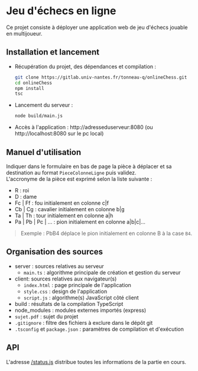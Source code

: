 # Jeu d'échecs en ligne
Ce projet consiste à déployer une application web de jeu d'échecs jouable en multijoueur.

## Installation et lancement
* Récupération du projet, des dépendances et compilation :

    ```bash
    git clone https://gitlab.univ-nantes.fr/tonneau-q/onlineChess.git
    cd onlineChess
    npm install
    tsc
    ```
* Lancement du serveur : 
   ```bash
   node build/main.js
   ```

* Accès à l'application : http://adresseduserveur:8080 (ou http://localhost:8080 sur le pc local)

## Manuel d'utilisation
Indiquer dans le formulaire en bas de page la pièce à déplacer et sa destination au format `PieceColonneLigne` puis validez.  
L'accronyme de la pièce est exprimé selon la liste suivante :
  * R : roi
  * D : dame
  * Fc | Ff : fou initialement en colonne c|f
  * Cb | Cg : cavalier initialement en colonne b|g
  * Ta | Th : tour initialement en colonne a|h
  * Pa | Pb | Pc | ... : pion initialement en colonne a|b|c|...

>Exemple : PbB4 déplace le pion initialement en colonne B à la case `B4`.

## Organisation des sources
* server : sources relatives au serveur
  * `main.ts` : algorithme principale de création et gestion du serveur
* client: sources relatives aux navigateur(s)
  * `index.html` : page principale de l'application
  * `style.css` : design de l'application
  * `script.js` : algorithme(s) JavaScript côté client
* build : résultats de la compilation TypeScript
* node_modules : modules externes importés (express)
* `sujet.pdf` : sujet du projet
* `.gitignore` : filtre des fichiers à exclure dans le dépôt git
* `.tsconfig` et `package.json` : paramètres de compilation et d'exécution

## API
L'adresse [/status.js](http://localhost:8080/status.js) distribue toutes les informations de la partie en cours.
